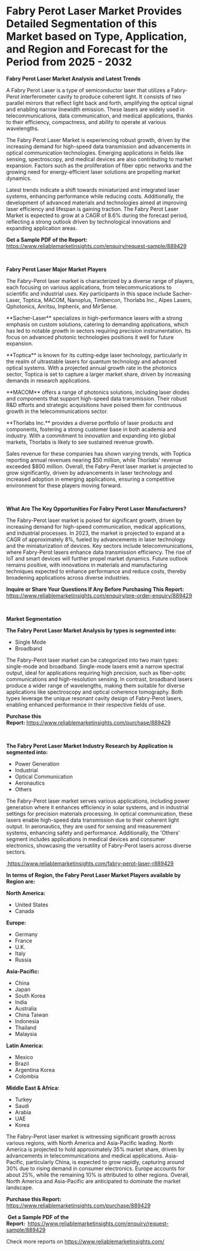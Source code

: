 <p><h1>Fabry Perot Laser Market Provides Detailed Segmentation of this Market based on Type, Application, and Region and Forecast for the Period from 2025 - 2032</h1></p><p><strong>Fabry Perot Laser Market Analysis and Latest Trends</strong></p>
<p><p>A Fabry Perot Laser is a type of semiconductor laser that utilizes a Fabry-Perot interferometer cavity to produce coherent light. It consists of two parallel mirrors that reflect light back and forth, amplifying the optical signal and enabling narrow linewidth emission. These lasers are widely used in telecommunications, data communication, and medical applications, thanks to their efficiency, compactness, and ability to operate at various wavelengths.</p><p>The Fabry Perot Laser Market is experiencing robust growth, driven by the increasing demand for high-speed data transmission and advancements in optical communication technologies. Emerging applications in fields like sensing, spectroscopy, and medical devices are also contributing to market expansion. Factors such as the proliferation of fiber optic networks and the growing need for energy-efficient laser solutions are propelling market dynamics.</p><p>Latest trends indicate a shift towards miniaturized and integrated laser systems, enhancing performance while reducing costs. Additionally, the development of advanced materials and technologies aimed at improving laser efficiency and lifespan is gaining traction. The Fabry Perot Laser Market is expected to grow at a CAGR of 8.6% during the forecast period, reflecting a strong outlook driven by technological innovations and expanding application areas.</p></p>
<p><strong>Get a Sample PDF of the Report:&nbsp;</strong> <a href="https://www.reliablemarketinsights.com/enquiry/request-sample/889429?utm_campaign=2292&utm_medium=2&utm_source=Github&utm_content=ia&utm_term=11022025&utm_id=fabry-perot-laser">https://www.reliablemarketinsights.com/enquiry/request-sample/889429</a></p>
<p>&nbsp;</p>
<p><strong>Fabry Perot Laser Major Market Players</strong></p>
<p><p>The Fabry-Perot laser market is characterized by a diverse range of players, each focusing on various applications, from telecommunications to scientific and industrial uses. Key participants in this space include Sacher-Laser, Toptica, MACOM, Nanoplus, Timbercon, Thorlabs Inc., Alpes Lasers, Qphotonics, Anritsu, Inphenix, and MirSense.</p><p>**Sacher-Laser** specializes in high-performance lasers with a strong emphasis on custom solutions, catering to demanding applications, which has led to notable growth in sectors requiring precision instrumentation. Its focus on advanced photonic technologies positions it well for future expansion.</p><p>**Toptica** is known for its cutting-edge laser technology, particularly in the realm of ultrastable lasers for quantum technology and advanced optical systems. With a projected annual growth rate in the photonics sector, Toptica is set to capture a larger market share, driven by increasing demands in research applications.</p><p>**MACOM** offers a range of photonics solutions, including laser diodes and components that support high-speed data transmission. Their robust R&D efforts and strategic acquisitions have poised them for continuous growth in the telecommunications sector.</p><p>**Thorlabs Inc.** provides a diverse portfolio of laser products and components, fostering a strong customer base in both academia and industry. With a commitment to innovation and expanding into global markets, Thorlabs is likely to see sustained revenue growth.</p><p>Sales revenue for these companies has shown varying trends, with Toptica reporting annual revenues nearing $50 million, while Thorlabs’ revenue exceeded $800 million. Overall, the Fabry-Perot laser market is projected to grow significantly, driven by advancements in laser technology and increased adoption in emerging applications, ensuring a competitive environment for these players moving forward.</p></p>
<p>&nbsp;</p>
<p><strong>What Are The Key Opportunities For Fabry Perot Laser Manufacturers?</strong></p>
<p><p>The Fabry-Perot laser market is poised for significant growth, driven by increasing demand for high-speed communication, medical applications, and industrial processes. In 2023, the market is projected to expand at a CAGR of approximately 8%, fueled by advancements in laser technology and the miniaturization of devices. Key sectors include telecommunications, where Fabry-Perot lasers enhance data transmission efficiency. The rise of IoT and smart devices will further propel market dynamics. Future outlook remains positive, with innovations in materials and manufacturing techniques expected to enhance performance and reduce costs, thereby broadening applications across diverse industries.</p></p>
<p><strong>Inquire or Share Your Questions If Any Before Purchasing This Report:</strong> <a href="https://www.reliablemarketinsights.com/enquiry/pre-order-enquiry/889429?utm_campaign=2292&utm_medium=2&utm_source=Github&utm_content=ia&utm_term=11022025&utm_id=fabry-perot-laser">https://www.reliablemarketinsights.com/enquiry/pre-order-enquiry/889429</a></p>
<p>&nbsp;</p>
<p><strong>Market Segmentation</strong></p>
<p><strong>The Fabry Perot Laser Market Analysis by types is segmented into:</strong></p>
<p><ul><li>Single Mode</li><li>Broadband</li></ul></p>
<p><p>The Fabry-Perot laser market can be categorized into two main types: single-mode and broadband. Single-mode lasers emit a narrow spectral output, ideal for applications requiring high precision, such as fiber-optic communications and high-resolution sensing. In contrast, broadband lasers produce a wider range of wavelengths, making them suitable for diverse applications like spectroscopy and optical coherence tomography. Both types leverage the unique resonant cavity design of Fabry-Perot lasers, enabling enhanced performance in their respective fields of use.</p></p>
<p><strong>Purchase this Report:&nbsp;</strong><a href="https://www.reliablemarketinsights.com/purchase/889429?utm_campaign=2292&utm_medium=2&utm_source=Github&utm_content=ia&utm_term=11022025&utm_id=fabry-perot-laser">https://www.reliablemarketinsights.com/purchase/889429</a></p>
<p>&nbsp;</p>
<p><strong>The Fabry Perot Laser Market Industry Research by Application is segmented into:</strong></p>
<p><ul><li>Power Generation</li><li>Industrial</li><li>Optical Communication</li><li>Aeronautics</li><li>Others</li></ul></p>
<p><p>The Fabry-Perot laser market serves various applications, including power generation where it enhances efficiency in solar systems, and in industrial settings for precision materials processing. In optical communication, these lasers enable high-speed data transmission due to their coherent light output. In aeronautics, they are used for sensing and measurement systems, enhancing safety and performance. Additionally, the 'Others' segment includes applications in medical devices and consumer electronics, showcasing the versatility of Fabry-Perot lasers across diverse sectors.</p></p>
<p><a href="https://www.reliablemarketinsights.com/fabry-perot-laser-r889429?utm_campaign=2292&utm_medium=2&utm_source=Github&utm_content=ia&utm_term=11022025&utm_id=fabry-perot-laser">&nbsp;https://www.reliablemarketinsights.com/fabry-perot-laser-r889429</a></p>
<p><strong>In terms of Region, the Fabry Perot Laser Market Players available by Region are:</strong></p>
<p>
    <p> <strong> North America: </strong>
        <ul>
            <li>United States</li>
            <li>Canada</li>
        </ul>
        </p> 
    <p> <strong> Europe: </strong>
        <ul>
            <li>Germany</li>
            <li>France</li>
            <li>U.K.</li>
            <li>Italy</li>
            <li>Russia</li>
        </ul>
        </p> 
    <p> <strong> Asia-Pacific: </strong>
        <ul>
            <li>China</li>
            <li>Japan</li>
            <li>South Korea</li>
            <li>India</li>
            <li>Australia</li>
            <li>China Taiwan</li>
            <li>Indonesia</li>
            <li>Thailand</li>
            <li>Malaysia</li>
        </ul>
        </p> 
    <p> <strong> Latin America: </strong>
        <ul>
            <li>Mexico</li>
            <li>Brazil</li>
            <li>Argentina Korea</li>
            <li>Colombia</li>
        </ul>
        </p> 
    <p> <strong> Middle East & Africa: </strong>
        <ul>
            <li>Turkey</li>
            <li>Saudi</li>
            <li>Arabia</li>
            <li>UAE</li>
            <li>Korea</li>
        </ul>
    </p>
    </p>
<p><p>The Fabry-Perot laser market is witnessing significant growth across various regions, with North America and Asia-Pacific leading. North America is projected to hold approximately 35% market share, driven by advancements in telecommunications and medical applications. Asia-Pacific, particularly China, is expected to grow rapidly, capturing around 30% due to rising demand in consumer electronics. Europe accounts for about 25%, while the remaining 10% is attributed to other regions. Overall, North America and Asia-Pacific are anticipated to dominate the market landscape.</p></p>
<p><strong>Purchase this Report: </strong><a href="https://www.reliablemarketinsights.com/purchase/889429?utm_campaign=2292&utm_medium=2&utm_source=Github&utm_content=ia&utm_term=11022025&utm_id=fabry-perot-laser">https://www.reliablemarketinsights.com/purchase/889429</a></p>
<p>&nbsp;<strong>Get a Sample PDF of the Report:&nbsp;&nbsp;</strong><a href="https://www.reliablemarketinsights.com/enquiry/request-sample/889429?utm_campaign=2292&utm_medium=2&utm_source=Github&utm_content=ia&utm_term=11022025&utm_id=fabry-perot-laser">https://www.reliablemarketinsights.com/enquiry/request-sample/889429</a></p>
<p><strong></strong></p>
<p>Check more reports on <a href="https://www.reliablemarketinsights.com/?utm_campaign=2292&utm_medium=2&utm_source=Github&utm_content=ia&utm_term=11022025&utm_id=fabry-perot-laser">https://www.reliablemarketinsights.com/</a></p>